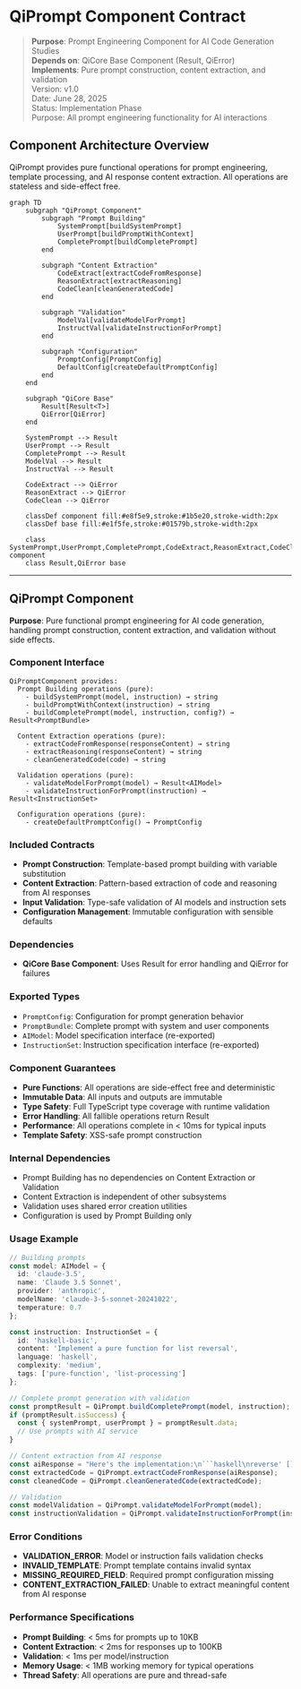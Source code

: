 # QiPrompt Component Contract

> **Purpose**: Prompt Engineering Component for AI Code Generation Studies  
> **Depends on**: QiCore Base Component (Result<T>, QiError)  
> **Implements**: Pure prompt construction, content extraction, and validation  
> Version: v1.0  
> Date: June 28, 2025  
> Status: Implementation Phase  
> Purpose: All prompt engineering functionality for AI interactions

## Component Architecture Overview

QiPrompt provides pure functional operations for prompt engineering, template processing, and AI response content extraction. All operations are stateless and side-effect free.

```mermaid
graph TD
    subgraph "QiPrompt Component"
        subgraph "Prompt Building"
            SystemPrompt[buildSystemPrompt]
            UserPrompt[buildPromptWithContext]
            CompletePrompt[buildCompletePrompt]
        end
        
        subgraph "Content Extraction"
            CodeExtract[extractCodeFromResponse]
            ReasonExtract[extractReasoning]
            CodeClean[cleanGeneratedCode]
        end
        
        subgraph "Validation"
            ModelVal[validateModelForPrompt]
            InstructVal[validateInstructionForPrompt]
        end
        
        subgraph "Configuration"
            PromptConfig[PromptConfig]
            DefaultConfig[createDefaultPromptConfig]
        end
    end
    
    subgraph "QiCore Base"
        Result[Result<T>]
        QiError[QiError]
    end
    
    SystemPrompt --> Result
    UserPrompt --> Result
    CompletePrompt --> Result
    ModelVal --> Result
    InstructVal --> Result
    
    CodeExtract --> QiError
    ReasonExtract --> QiError
    CodeClean --> QiError
    
    classDef component fill:#e8f5e9,stroke:#1b5e20,stroke-width:2px
    classDef base fill:#e1f5fe,stroke:#01579b,stroke-width:2px
    
    class SystemPrompt,UserPrompt,CompletePrompt,CodeExtract,ReasonExtract,CodeClean,ModelVal,InstructVal,PromptConfig,DefaultConfig component
    class Result,QiError base
```

---

## QiPrompt Component

**Purpose**: Pure functional prompt engineering for AI code generation, handling prompt construction, content extraction, and validation without side effects.

### Component Interface

```
QiPromptComponent provides:
  Prompt Building operations (pure):
    - buildSystemPrompt(model, instruction) → string
    - buildPromptWithContext(instruction) → string  
    - buildCompletePrompt(model, instruction, config?) → Result<PromptBundle>
  
  Content Extraction operations (pure):
    - extractCodeFromResponse(responseContent) → string
    - extractReasoning(responseContent) → string
    - cleanGeneratedCode(code) → string
  
  Validation operations (pure):
    - validateModelForPrompt(model) → Result<AIModel>
    - validateInstructionForPrompt(instruction) → Result<InstructionSet>
  
  Configuration operations (pure):
    - createDefaultPromptConfig() → PromptConfig
```

### Included Contracts
- **Prompt Construction**: Template-based prompt building with variable substitution
- **Content Extraction**: Pattern-based extraction of code and reasoning from AI responses
- **Input Validation**: Type-safe validation of AI models and instruction sets
- **Configuration Management**: Immutable configuration with sensible defaults

### Dependencies
- **QiCore Base Component**: Uses Result<T> for error handling and QiError for failures

### Exported Types
- `PromptConfig`: Configuration for prompt generation behavior
- `PromptBundle`: Complete prompt with system and user components
- `AIModel`: Model specification interface (re-exported)
- `InstructionSet`: Instruction specification interface (re-exported)

### Component Guarantees
- **Pure Functions**: All operations are side-effect free and deterministic
- **Immutable Data**: All inputs and outputs are immutable
- **Type Safety**: Full TypeScript type coverage with runtime validation
- **Error Handling**: All fallible operations return Result<T>
- **Performance**: All operations complete in < 10ms for typical inputs
- **Template Safety**: XSS-safe prompt construction

### Internal Dependencies
- Prompt Building has no dependencies on Content Extraction or Validation
- Content Extraction is independent of other subsystems
- Validation uses shared error creation utilities
- Configuration is used by Prompt Building only

### Usage Example
```typescript
// Building prompts
const model: AIModel = {
  id: 'claude-3.5',
  name: 'Claude 3.5 Sonnet',
  provider: 'anthropic',
  modelName: 'claude-3-5-sonnet-20241022',
  temperature: 0.7
};

const instruction: InstructionSet = {
  id: 'haskell-basic',
  content: 'Implement a pure function for list reversal',
  language: 'haskell',
  complexity: 'medium',
  tags: ['pure-function', 'list-processing']
};

// Complete prompt generation with validation
const promptResult = QiPrompt.buildCompletePrompt(model, instruction);
if (promptResult.isSuccess) {
  const { systemPrompt, userPrompt } = promptResult.data;
  // Use prompts with AI service
}

// Content extraction from AI response
const aiResponse = "Here's the implementation:\n```haskell\nreverse' [] = []\nreverse' (x:xs) = reverse' xs ++ [x]\n```";
const extractedCode = QiPrompt.extractCodeFromResponse(aiResponse);
const cleanedCode = QiPrompt.cleanGeneratedCode(extractedCode);

// Validation
const modelValidation = QiPrompt.validateModelForPrompt(model);
const instructionValidation = QiPrompt.validateInstructionForPrompt(instruction);
```

### Error Conditions
- **VALIDATION_ERROR**: Model or instruction fails validation checks
- **INVALID_TEMPLATE**: Prompt template contains invalid syntax
- **MISSING_REQUIRED_FIELD**: Required prompt configuration missing
- **CONTENT_EXTRACTION_FAILED**: Unable to extract meaningful content from AI response

### Performance Specifications
- **Prompt Building**: < 5ms for prompts up to 10KB
- **Content Extraction**: < 2ms for responses up to 100KB  
- **Validation**: < 1ms per model/instruction
- **Memory Usage**: < 1MB working memory for typical operations
- **Thread Safety**: All operations are pure and thread-safe 